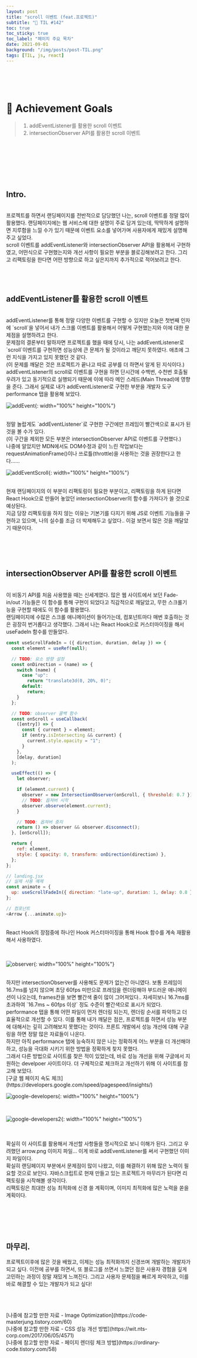 ```yaml
---
layout: post
title: "scroll 이벤트 (feat.프로젝트)"
subtitle: "📅 TIL #142"
toc: true
toc_sticky: true
toc_label: "페이지 주요 목차"
date: 2021-09-01
background: "/img/posts/post-TIL.png"
tags: [TIL, js, react]
---
```


<br/>
<br/>
<br/>

# 🎯 Achievement Goals

> 1. addEventListener를 활용한 scroll 이벤트
> 2. intersectionObserver API를 활용한 scroll 이벤트

<br/>
<br/>
<br/>
<br/>
<br/>
<br/>

## Intro.

<br/>
프로젝트를 하면서 랜딩페이지를 전반적으로 담당했던 나는, scroll 이벤트를 정말 많이 활용했다. 랜딩페이지에는 웹 서비스에 대한 설명이 주로 담겨 있는데, 딱딱하게 설명하면 지루함을 느낄 수가 있기 때문에 이벤트 요소를 넣어가며 사용자에게 재밌게 설명해주고 싶었다.

<br/>
scroll 이벤트를 addEventListener와 intersectionObserver API을 활용해서 구현하였고, 어떤식으로 구현했는지와 개선 사항이 필요한 부분을 블로깅해보려고 한다. 그리고 리팩토링을 한다면 어떤 방향으로 하고 싶은지까지 추가적으로 적어보려고 한다.

<br/>

<br/>
<br/>
<br/>

## addEventListener를 활용한 scroll 이벤트

<br />
addEventListener를 통해 정말 다양한 이벤트를 구현할 수 있지만 오늘은 첫번째 인자에 `scroll`을 넣어서 내가 스크롤 이벤트를 활용해서 어떻게 구현했는지와 이에 대한 문제점을 설명하려고 한다.

<br />
문제점의 결론부터 말하자면 프로젝트를 했을 때에 당시, 나는 addEventListener로 `scroll`이벤트를 구현하면 성능상에 큰 문제가 될 것이라고 깨닫지 못하였다. 애초에 그런 지식을 가지고 있지 못했던 것 같다.<br/>
(이 문제를 깨달은 것은 프로젝트가 끝나고 따로 공부를 더 하면서 알게 된 지식이다.)

<br />
addEventListener의 scroll로 이벤트를 구현을 하면 단시간에 수백번, 수천번 호출될 우려가 있고 동기적으로 실행되기 때문에 이에 따라 메인 스레드(Main Thread)에 영향을 준다. 그래서 실제로 내가 addEventListener로 구현한 부분을 개발자 도구 performance 탭을 활용해 보았다.

<br/>

![addEvent](https://user-images.githubusercontent.com/75570915/131805920-3c558160-c32a-4dc4-a2d2-ffbfaac6dcfa.png){: width="100%" height="100%"}

<br/>
정말 놀랍게도 `addEventListener`로 구현한 구간에만 프레임이 빨간색으로 표시가 된 것을 볼 수가 있다.<br/>
(이 구간을 제외한 모든 부분은 intersectionObserver API로 이벤트를 구현했다.)

<br />
나중에 알았지만 MDN에서도 DOM수정과 같이 느린 작업보다는 requestAnimationFrame()이나 쓰로틀(throttle)을 사용하는 것을 권장한다고 한다......

<br />

![addEventScroll](https://user-images.githubusercontent.com/75570915/131809084-15f6f74a-c652-480f-89df-f6fa73cff860.gif){: width="100%" height="100%"}

<br/>
현재 랜딩페이지의 이 부분이 리팩토링이 필요한 부분이고, 리팩토링을 하게 된다면 React Hook으로 만들어 놓았던 intersectionObserver의 함수를 가져다가 쓸 것으로 예상된다.

<br />
지금 당장 리팩토링을 하지 않는 이유는 기본기를 다지기 위해 JS로 이벤트 기능들을 구현하고 있으며, 나의 실수를 조금 더 박제해두고 싶었다.. 이걸 보면서 많은 것을 깨달았기 때문이다.

<br/>
<br/>
<br/>
<br/>
<br/>

## intersectionObserver API를 활용한 scroll 이벤트

<br />
이 비동기 API를 처음 사용했을 때는 신세계였다. 많은 웹 사이트에서 보던 Fade-in/out 기능들은 이 함수를 통해 구현이 되었다고 직감적으로 깨달았고, 무한 스크롤기능을 구현할 때에도 이 함수를 활용했다.

<br />
랜딩페이지에 수많은 스크롤 애니메이션이 들어가는데, 컴포넌트마다 매번 호출하는 것은 굉장히 번거롭다고 생각했다. 그래서 나는 React Hook으로 커스터마이징을 해서 useFadeIn 함수를 만들었다.

<br/>

```js
const useScrollFadeIn = ({ direction, duration, delay }) => {
  const element = useRef(null);

  // TODO: 요소 방향 설정
  const onDirection = (name) => {
    switch (name) {
      case "up":
        return "translate3d(0, 20%, 0)";
      default:
        return;
    }
  };

  // TODO: observer 콜백 함수
  const onScroll = useCallback(
    ([entry]) => {
      const { current } = element;
      if (entry.isIntersecting && current) {
        current.style.opacity = "1";
      }
    },
    [delay, duration]
  );

  useEffect(() => {
    let observer;

    if (element.current) {
      observer = new IntersectionObserver(onScroll, { threshold: 0.7 });
      // TODO: 옵져버 시작
      observer.observe(element.current);
    }

    // TODO: 옵져버 중지
    return () => observer && observer.disconnect();
  }, [onScroll]);

  return {
    ref: element,
    style: { opacity: 0, transform: onDirection(direction) },
  };
};

// landing.jsx
// 실제 사용 예제
const animate = {
  up: useScrollFadeIn({ direction: "late-up", duration: 1, delay: 0.8 }),
};

// 컴포넌트
<Arrow {...animate.up}>
```

<br />
React Hook의 장점중에 하나인 Hook 커스터마이징을 통해 Hook 함수를 계속 재활용해서 사용하였다.

<br />
<br />
<br />

![observer](https://user-images.githubusercontent.com/75570915/131826348-c4ff8ebb-4473-47d9-a937-0dbda27fde51.png){: width="100%" height="100%"}

<br />
하지만 intersectionObserver를 사용해도 문제가 없는건 아니였다. 보통 프레임이 16.7ms를 넘지 않으며 초당 60fps 미만으로 프레임을 렌더링해야 부드러운 애니메이션이 나오는데, frames칸을 보면 빨간색 줄이 많이 그어져있다.. 자세히보니 16.7ms를 초과하여 `16.7ms ~ 60fps 이상` 정도 수준이 빨간색으로 표시가 되었다.

<br />
performance 탭을 통해 어떤 파일이 먼저 렌더링 되는지, 렌더링 순서를 파악하고 더 효율적으로 개선할 수 있다. 이를 통해 내가 깨달은 점은, 프로젝트를 하면서 성능 부분에 대해서는 깊히 고려해보지 못했다는 것이다. 프론트 개발에서 성능 개선에 대해 구글링을 하면 정말 많은 자료들이 나온다.

<br />
하지만 아직 performance 탭에 능숙하지 않은 나는 정확하게 어느 부분을 더 개선해야 하고, 성능을 극대화 시키기 위한 방법을 정확하게 찾지 못했다.

<br />
그래서 다른 방법으로 사이트를 찾은 적이 있었는데, 바로 성능 개선을 위해 구글에서 지원하는 develpoer 사이트이다. 더 구체적으로 체크하고 개선하기 위해 이 사이트를 참고해 보았다.<br />
[구글 웹 페이지 속도 체크](https://developers.google.com/speed/pagespeed/insights/)

<br />

![google-developers](https://user-images.githubusercontent.com/75570915/131831259-45dbaef2-e833-4c40-8caf-fa11762c6045.png){: width="100%" height="100%"}

<br />

![google-developers2](https://user-images.githubusercontent.com/75570915/131831263-c7505f5a-591e-4e59-ac00-a9d7cea1de68.png){: width="100%" height="100%"}

<br />
<br />
확실히 이 사이트를 활용해서 개선할 사항들을 명시적으로 보니 이해가 된다. 그리고 우려했던 arrow.png 이미지 파일... 이게 바로 addEventListener를 써서 구현했던 이미지 파일이다.

<br />
확실히 랜딩페이지 부분에서 문제점이 많이 나왔고, 이를 해결하기 위해 많은 노력이 필요할 것으로 보인다. 자바스크립트로 현재 만들고 있는 프로젝트가 마무리가 된다면 리팩토링을 시작해볼 생각이다.

<br />
리팩토링은 최대한 성능 최적화에 신경 쓸 계획이며, 이미지 최적화에 많은 노력을 쏟을 계획이다.

<br />
<br />
<br />
<br/>
<br/>
<br/>

## 마무리.

프로젝트이후에 많은 것을 배웠고, 이제는 성능 최적화까지 신경쓰며 개발하는 개발자가 되고 싶다. 이전에 공부를 하면서, 또 블로그를 쓰면서 느꼈던 점은 사용자 경험을 깊게 고민하는 과정이 정말 재밌게 느껴진다. 그리고 사용자 문제점을 빠르게 파악하고, 이를 바로 해결할 수 있는 개발자가 되고 싶다!

<br/>
<br/>
<br/>
[나중에 참고할 만한 자료 - Image Optimization](https://code-masterjung.tistory.com/60)<br/>
[나중에 참고할 만한 자료 - CSS 성능 개선 방법](https://wit.nts-corp.com/2017/06/05/4571)<br/>
[나중에 참고할 만한 자료 - 페이지 렌더링 체크 방법](https://ordinary-code.tistory.com/58)

<br/>
<br/>
<br/>
<br/>
<br/>

